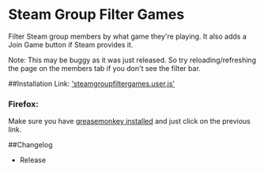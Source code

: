 Steam Group Filter Games
=======

Filter Steam group members by what game they're playing.
It also adds a Join Game button if Steam provides it.

Note: This may be buggy as it was just released. So try reloading/refreshing the page on the members tab if you don't see the filter bar.

##Installation
Link: ['steamgroupfiltergames.user.js'](https://raw.githubusercontent.com/Davidj361/SteamGroupFilterGames/master/steamgroupfiltergames.user.js)

### Firefox:

Make sure you have [greasemonkey installed](https://addons.mozilla.org/en-Us/firefox/addon/greasemonkey/) and just click on the previous link.

##Changelog
- Release
